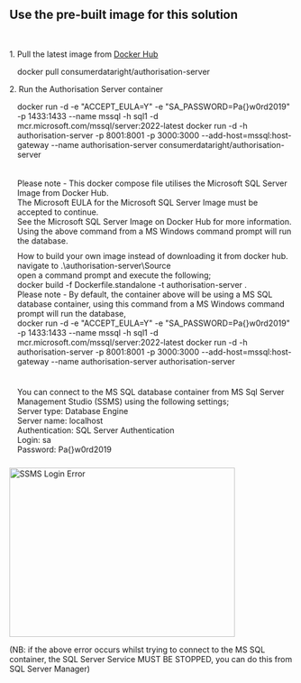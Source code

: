 <h2>Use the pre-built image for this solution</h2>

<br />
<p>1. Pull the latest image from <a href="https://hub.docker.com/r/consumerdataright/authorisation-server" title="Download the container from docker hub here" alt="Download the container from docker hub here">Docker Hub</a></p>

<span style="display:inline-block;margin-left:1em;">
	docker pull consumerdataright/authorisation-server
</span>

<br />
<p>2. Run the Authorisation Server container</p>

<span style="display:inline-block;margin-left:1em;">
	docker run -d -e "ACCEPT_EULA=Y" -e "SA_PASSWORD=Pa{}w0rd2019" -p 1433:1433 --name mssql -h sql1 -d mcr.microsoft.com/mssql/server:2022-latest
	docker run -d -h authorisation-server -p 8001:8001 -p 3000:3000 --add-host=mssql:host-gateway --name authorisation-server consumerdataright/authorisation-server<br \>
	<br \><br \>
	Please note - This docker compose file utilises the Microsoft SQL Server Image from Docker Hub.<br \>
	The Microsoft EULA for the Microsoft SQL Server Image must be accepted to continue.<br \>
	See the Microsoft SQL Server Image on Docker Hub for more information.<br \>
	Using the above command from a MS Windows command prompt will run the database.<br \>
</span>

<br />

<span style="display:inline-block;margin-left:1em;margin-top:10px;margin-bottom:10px;">
	How to build your own image instead of downloading it from docker hub.<br \>
	navigate to .\authorisation-server\Source<br \>
	open a command prompt and execute the following;<br \>
	docker build -f Dockerfile.standalone -t authorisation-server .<br \>
	Please note - By default, the container above will be using a MS SQL database container, using this command from a MS Windows command prompt will run the database,<br \> 
	docker run -d -e "ACCEPT_EULA=Y" -e "SA_PASSWORD=Pa{}w0rd2019" -p 1433:1433 --name mssql -h sql1 -d mcr.microsoft.com/mssql/server:2022-latest
	docker run -d -h authorisation-server -p 8001:8001 -p 3000:3000 --add-host=mssql:host-gateway --name authorisation-server authorisation-server<br \><br \>	
</span>

<span style="display:inline-block;margin-left:1em;margin-top:10px;margin-bottom:10px;">
	You can connect to the MS SQL database container from MS Sql Server Management Studio (SSMS) using
	the following settings; <br />
	Server type: Database Engine <br />
	Server name: localhost <br />
	Authentication: SQL Server Authentication <br />
	Login: sa <br />
	Password: Pa{}w0rd2019 <br />
</span>
<br />

[<img src="./images/ssms-login-error.png" height='300' width='400' alt="SSMS Login Error"/>](./images/ssms-login-error.png)

<p>
	(NB: if the above error occurs whilst trying to connect to the MS SQL container, the SQL Server Service MUST BE STOPPED, you can do this from SQL Server Manager)
</p>